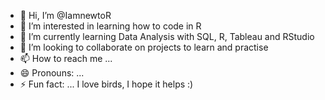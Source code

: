- 👋 Hi, I’m @IamnewtoR
- 👀 I’m interested in learning how to code in R
- 🌱 I’m currently learning Data Analysis with SQL, R, Tableau and RStudio
- 💞️ I’m looking to collaborate on projects to learn and practise
- 📫 How to reach me ... 
- 😄 Pronouns: ...
- ⚡ Fun fact: ... I love birds, I hope it  helps :)

<!---
IamnewtoR/IamnewtoR is a ✨ special ✨ repository because its `README.md` (this file) appears on your GitHub profile.
You can click the Preview link to take a look at your changes.
--->
